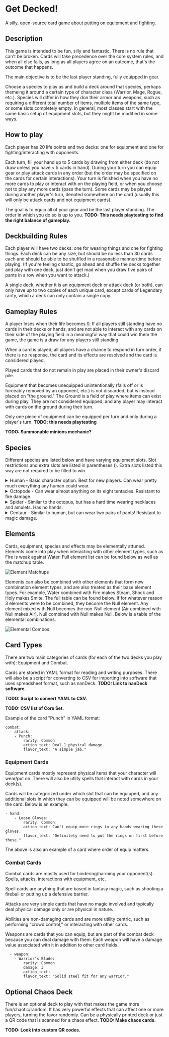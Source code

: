 # Get Decked!

A silly, open-source card game about putting on equipment and fighting.

## Description

This game is intended to be fun, silly and fantastic. There is no rule that can't be broken. Cards will take precedence over the core system rules, and when all else fails, as long as all players agree on an outcome, that's the outcome that happens.

The main objective is to be the last player standing, fully equipped in gear.

Choose a species to play as and build a deck around that species, perhaps themeing it around a certain type of character class (Warrior, Mage, Rogue, etc.). Species will differ in how they don their armor and weapons, such as requiring a different total number of items, multiple items of the same type, or some slots completely empty. In general, most classes start with the same basic setup of equipment slots, but they might be modified in some ways.

## How to play

Each player has 20 life points and two decks: one for equipment and one for fighting/interacting with opponents. 

Each turn, fill your hand up to 5 cards by drawing from either deck (do not draw unless you have < 5 cards in hand). During your turn you can equip gear or play attack cards in any order (but the order may be specified on the cards for certain interactions). Your turn is finished when you have no more cards to play or interact with on the playing field, or when you choose not to play any more cards (pass the turn). Some cards may be played during another player's turn, denoted somewhere on the card (usually this will only be attack cards and not equipment cards).

The goal is to equip all of your gear and be the last player standing. The order in which you do so is up to you. **TODO: This needs playtesting to find the right balance of gameplay.**

## Deckbuilding Rules

Each player will have two decks: one for wearing things and one for fighting things. Each deck can be any size, but should be no less than 30 cards each and should be able to be shuffled in a reasonable manner/time before playing. (If you're feeling chaotic, go ahead and shuffle the decks together and play with one deck, just don't get mad when you draw five pairs of pants in a row when you want to attack.)

A single deck, whether it is an equipment deck or attack deck (or both), can only have up to two copies of each unique card, except cards of Legendary rarity, which a deck can only contain a single copy.

## Gameplay Rules

A player loses when their life becomes 0. If all players still standing have no cards in their decks or hands, and are not able to interact with any cards on their side of the playing field in a meaningful way that could win them the game, the game is a draw for any players still standing.

When a card is played, all players have a chance to respond in turn order, if there is no response, the card and its effects are resolved and the card is considered played.

Played cards that do not remain in play are placed in their owner's discard pile.

Equipment that becomes unequipped unintentionally (falls off or is forceably removed by an opponent, etc.) is not discarded, but is instead placed on "the ground." The Ground is a field of play where items can exist during play. They are not considered equipped, and any player may interact with cards on the ground during their turn.

Only one piece of equipment can be equipped per turn and only during a player's turn. **TODO: this needs playtesting**

**TODO: Summonable minions mechanic?**

## Species

Different species are listed below and have varying equipment slots. Slot restrictions and extra slots are listed in parentheses (). Extra slots listed this way are not required to be filled to win.

<details>
  <summary>Human - Basic character option. Best for new players. Can wear pretty much everything any human could wear.</summary>
  
  Class: Humanoid

  - Head (eyes, ears, nose, lips, face) (can also wear pants items on head)
  - Neck (can wear any number of necklaces, but for each added necklace **TODO: some sort of hinderance goes here**)
  - Shoulders (can wear two different shoulder items at half the potency of their effects)
  - Chest (can wear multiple thin layers underneath armor)
  - Waist (same as neck slot)
  - Legs
  - (Wrists) (can wear multiple lightweight wrists such as bracelets)
  - Hands (can wear two different gloves at half the potency of each of their effects)
  - Finger x2 (Finger x6)
  - Feet (Can wear two different feet items at half the potency of their effects) (Ankle x2 similar to wrists) (Toe x10)

</details>

<details>
  <summary>Octopode - Can wear almost anything on its eight tentacles. Resistant to fire damage.</summary>

  Class: Cephalopod
  
  - Head (eyes, beak, face)
  - Neck/Waist (can wear any number of necklaces, but for each added necklace **TODO: some sort of hinderance goes here**)
  - Tentacle x8 (can wear and hold just about anything on a tentacle)

</details>

<details>
  <summary>Spider - Similar to the octopus, but has a hard time wearing necklaces and amulets. Has no hands.</summary>

  Class: Arthropod
  
  - Head (fangs, face, eyes)
  - Neck (Flip coin for each necklace worn. A result of 'Tails' causes the necklace to fall off)
  - Leg x8 (Can wear anything, can't hold anything)

</details>

<details>
  <summary>Centaur - Similar to human, but can wear two pairs of pants! Resistant to magic damage.</summary>

  Class: Humanoid, Horseanoid
  
  - Head (eyes, ears, nose, lips, face) (can also wear pants items on head)
  - Neck (can wear any number of necklaces, but for each added necklace **TODO: some sort of hinderance goes here**)
  - Shoulders (can wear two different shoulder items at half the potency of their effects)
  - Chest (can wear multiple thin layers underneath armor)
  - Waist (same as neck slot)
  - Legs x2 (Both leg slots can filled with 1 horse armor, or 2 horse armors at half their potency)
  - (Wrists) (can wear multiple lightweight wrists such as bracelets)
  - Hands
  - Finger x2 (Finger x6)
  - Feet (Can wear 4 different feet items at 1/4 the potency of their effects) (Ankle x2 similar to wrists)

</details>

## Elements

Cards, equipment, species and effects may be elementally attuned. Elements come into play when interacting with other element types, such as Fire is weak against Water. Full element list can be found below as well as the matchup table.

![Element Matchups](https://github.com/Nopfed/get-decked/assets/15887241/4437306e-a0f0-46e5-823e-fa919364d1ef)


Elements can also be combined with other elements that form new combination element types, and are also treated as their base element types. For example, Water combined with Fire makes Steam, Shock and Holy makes Smite. The full table can be found below. If for whatever reason 3 elements were to be combined, they become the Null element. Any element mixed with Null becomes the non-Null element (Air combined with Null makes Air). Null combined with Null makes Null. Below is a table of the elemental combinations. 

![Elemental Combos](https://github.com/Nopfed/get-decked/assets/15887241/c141b6aa-aef3-42d1-8dfd-2718ec7fc234)


## Card Types

There are two main categories of cards (for each of the two decks you play with): Equipment and Combat.

Cards are stored in YAML format for reading and writing purposes. There will also be a script for converting to CSV for importing into software that uses spreadsheet format, such as nanDeck. **TODO: Link to nanDeck software.**

**TODO: Script to convert YAML to CSV.**

**TODO: CSV list of Core Set.**

Example of the card "Punch" in YAML format:

```
combat:
  - attack:
    - Punch:
        rarity: Common
        action_text: Deal 1 physical damage.
        flavor_text: "A simple jab."

```

### Equipment Cards

Equipment cards mostly represent physical items that your character will wear/put on. There will also be utlity spells that interact with cards in your deck(s).

Cards will be categorized under which slot that can be equipped, and any additional slots in which they can be equipped will be noted somewhere on the card. Below is an example.

```
- hand:
    - Loose Gloves:
        rarity: Common
        action_text: Can't equip more rings to any hands wearing these gloves.
        flavor_text: "Definitely need to put the rings on first before these."
```

The above is also an example of a card where order of equip matters.

### Combat Cards

Combat cards are mostly used for hindering/harming your opponent(s). Spells, attacks, interactions with equipment, etc.

Spell cards are anything that are based in fantasy magic, such as shooting a fireball or putting up a defensive barrier.

Attacks are very simple cards that have no magic involved and typically deal physical damage only or are physical in nature.

Abilities are non-damaging cards and are more utility centric, such as performing "crowd control," or interacting with other cards.

Weapons are cards that you can equip, but are part of the combat deck because you can deal damage with them. Each weapon will have a damage value associated with it in addition to other card fields.

```
  - weapon:
    - Warrior's Blade:
        rarity: Common
        damage: 3
        action_text: 
        flavor_text: "Solid steel fit for any warrior."
```

## Optional Chaos Deck

There is an optional deck to play with that makes the game more fun/chaotic/random. It has very powerful effects that can affect one or more players, turning the favor randomly. Can be a physically printed deck or just a QR code that is scanned for a chaos effect. **TODO: Make chaos cards.**

**TODO: Look into custom QR codes.**
